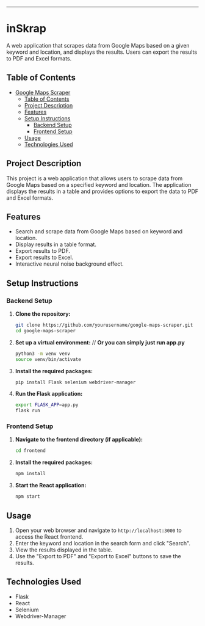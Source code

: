
---

# inSkrap

A web application that scrapes data from Google Maps based on a given keyword and location, and displays the results. Users can export the results to PDF and Excel formats.

## Table of Contents

- [Google Maps Scraper](#google-maps-scraper)
  - [Table of Contents](#table-of-contents)
  - [Project Description](#project-description)
  - [Features](#features)
  - [Setup Instructions](#setup-instructions)
    - [Backend Setup](#backend-setup)
    - [Frontend Setup](#frontend-setup)
  - [Usage](#usage)
  - [Technologies Used](#technologies-used)


## Project Description

This project is a web application that allows users to scrape data from Google Maps based on a specified keyword and location. The application displays the results in a table and provides options to export the data to PDF and Excel formats. 

## Features

- Search and scrape data from Google Maps based on keyword and location.
- Display results in a table format.
- Export results to PDF.
- Export results to Excel.
- Interactive neural noise background effect.

## Setup Instructions

### Backend Setup

1. **Clone the repository:**
   ```bash
   git clone https://github.com/yourusername/google-maps-scraper.git
   cd google-maps-scraper
   ```

2. **Set up a virtual environment:** // **Or you can simply just run app.py**
   ```bash
   python3 -m venv venv
   source venv/bin/activate
   ```

3. **Install the required packages:**
   ```bash
   pip install Flask selenium webdriver-manager
   ```

4. **Run the Flask application:**
   ```bash
   export FLASK_APP=app.py
   flask run
   ```

### Frontend Setup

1. **Navigate to the frontend directory (if applicable):**
   ```bash
   cd frontend
   ```

2. **Install the required packages:**
   ```bash
   npm install
   ```

3. **Start the React application:**
   ```bash
   npm start
   ```

## Usage

1. Open your web browser and navigate to `http://localhost:3000` to access the React frontend.
2. Enter the keyword and location in the search form and click "Search".
3. View the results displayed in the table.
4. Use the "Export to PDF" and "Export to Excel" buttons to save the results.

## Technologies Used

- Flask
- React
- Selenium
- Webdriver-Manager


